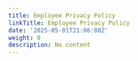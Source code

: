 ```yaml
---
title: Employee Privacy Policy
linkTitle: Employee Privacy Policy
date: '2025-05-01T21:06:00Z'
weight: 0
description: No content
---
```



